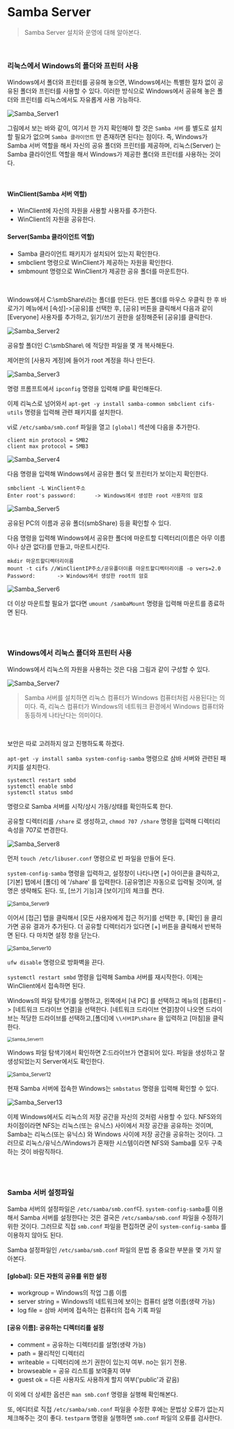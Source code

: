 # Samba Server

> Samba Server 설치와 운영에 대해 알아본다.

<br>

### 리눅스에서 Windows의 폴더와 프린터 사용

Windows에서 폴더와 프린터를 공유해 놓으면, Windows에서는 특별한 절차 없이 공유된 폴더와 프린터를 사용할 수 있다. 이러한 방식으로 Windows에서 공유해 놓은 폴더와 프린터를 리눅스에서도 자유롭게 사용 가능하다.

![Samba_Server1](../img/Linux/Samba_Server1.PNG)

그림에서 보는 바와 같이, 여기서 한 가지 확인해야 할 것은 `Samba 서버` 를 별도로 설치할 필요가 없으며 `Samba 클라이언트` 만 존재하면 된다는 점이다. 즉, Windows가 Samba 서버 역할을 해서 자신의 공유 폴더와 프린터를 제공하며, 리눅스(Server) 는 Samba 클라이언트 역할을 해서 Windows가 제공한 폴더와 프린터를 사용하는 것이다.

<br>

#### WinClient(Samba 서버 역할)

* WinClient에 자신의 자원을 사용할 사용자를 추가한다.
* WinClient의 자원을 공유한다.

#### Server(Samba 클라이언트 역할)

* Samba 클라이언트 패키지가 설치되어 있는지 확인한다.
* smbclient 명령으로 WinClient가 제공하는 자원을 확인한다.
* smbmount 명령으로 WinClient가 제공한 공유 폴더를 마운트한다.

<br>

Windows에서 C:\smbShare\라는 폴더를 만든다. 만든 폴더를 마우스 우클릭 한 후 바로가기 메뉴에서 [속성]->[공유]를 선택한 후, [공유] 버튼을 클릭해서 다음과 같이 [Everyone] 사용자를 추가하고, 읽기/쓰기 권한을 설정해준뒤 [공유]를 클릭한다.

![Samba_Server2](../img/Linux/Samba_Server2.PNG)

공유할 폴더인 C:\smbShare\ 에 적당한 파일을 몇 개 복사해둔다.

제어판의 [사용자 계정]에 들어가 root 계정을 하나 만든다.

![Samba_Server3](../img/Linux/Samba_Server3.PNG)

명령 프롬프트에서 `ipconfig` 명령을 입력해 IP를 확인해둔다.

이제 리눅스로 넘어와서 `apt-get -y install samba-common smbclient cifs-utils` 명령을 입력해 관련 패키지를 설치한다.

vi로 `/etc/samba/smb.conf` 파일을 열고 `[global]` 섹션에 다음을 추가한다.

```
client min protocol = SMB2
client max protocol = SMB3
```

![Samba_Server4](../img/Linux/Samba_Server4.PNG)

다음 명령을 입력해 Windows에서 공유한 폴더 및 프린터가 보이는지 확인한다.

```
smbclient -L WinClient주소
Enter root's password:		-> Windows에서 생성한 root 사용자의 암호
```

![Samba_Server5](../img/Linux/Samba_Server5.PNG)

공유된 PC의 이름과 공유 폴더(smbShare) 등을 확인할 수 있다.

다음 명령을 입력해 Windows에서 공유한 폴더에 마운트할 디렉터리(이름은 아무 이름이나 상관 없다)를 만들고, 마운트시킨다.

```
mkdir 마운트할디렉터리이름
mount -t cifs //WinClientIP주소/공유폴더이름 마운트할디렉터리이름 -o vers=2.0
Password:		-> Windows에서 생성한 root의 암호
```

![Samba_Server6](../img/Linux/Samba_Server6.PNG)

더 이상 마운트할 필요가 없다면 `umount /sambaMount` 명령을 입력해 마운트를 종료하면 된다.

<br>

<br>

### Windows에서 리눅스 폴더와 프린터 사용

Windows에서 리눅스의 자원을 사용하는 것은 다음 그림과 같이 구성할 수 있다.

![Samba_Server7](../img/Linux/Samba_Server7.PNG)

> Samba 서버를 설치하면 리눅스 컴퓨터가 Windows 컴퓨터처럼 사용된다는 의미다. 즉, 리눅스 컴퓨터가 Windows의 네트워크 환경에서 Windows 컴퓨터와 동등하게 나타난다는 의미이다.

<br>

보안은 따로 고려하지 않고 진행하도록 하겠다.

`apt-get -y install samba system-config-samba` 명령으로 삼바 서버와 관련된 패키지를 설치한다.

```
systemctl restart smbd
systemctl enable smbd
systemctl status smbd
```

명령으로 Samba 서버를 시작/상시 가동/상태를 확인하도록 한다.

공유할 디렉터리를 `/share` 로 생성하고, `chmod 707 /share` 명령을 입력해 디렉터리 속성을 707로 변경한다.

![Samba_Server8](../img/Linux/Samba_Server8.PNG)

먼저 `touch /etc/libuser.conf` 명령으로 빈 파일을 만들어 둔다.

`system-config-samba` 명령을 입력하고, 설정창이 나타나면 [+] 아이콘을 클릭하고, [기본] 탭에서 [폴더] 에 '/share' 를 입력한다. [공유명]은 자동으로 입력될 것이며, 설명은 생략해도 된다. 또, [쓰기 기능]과 [보이기]의 체크를 켠다. 

<img src="../img/Linux/Samba_Server9.PNG" alt="Samba_Server9" style="zoom:80%;" />

이어서 [접근] 탭을 클릭해서 [모든 사용자에게 접근 허가]를 선택한 후, [확인] 을 클리가면 공유 결과가 추가된다. 더 공유할 디렉터리가 있다면 [+] 버튼을 클릭해서 반복하면 된다. 다 마치면 설정 창을 닫는다.

<img src="../img/Linux/Samba_Server10.PNG" alt="Samba_Server10" style="zoom:80%;" />

`ufw disable` 명령으로 방화벽을 끈다.

`systemctl restart smbd` 명령을 입력해 Samba 서버를 재시작한다. 이제는 WinClient에서 접속하면 된다.

Windows의 파일 탐색기를 실행하고, 왼쪽에서 [내 PC] 를 선택하고 메뉴의   [컴퓨터] -> [네트워크 드라이브 연결]을 선택한다. [네트워크 드라이브 연결]창이 나오면 드라이브는 적당한 드라이브를 선택하고,[폴더]에 `\\서버IP\share` 을 입력하고 [마침]을 클릭한다.

<img src="../img/Linux/Samba_Server11.PNG" alt="Samba_Server11" style="zoom:67%;" />

Windows 파일 탐색기에서 확인하면 Z:드라이브가 연결되어 있다. 파일을 생성하고 잘 생성되었는지 Server에서도 확인한다.

<img src="../img/Linux/Samba_Server12.PNG" alt="Samba_Server12" style="zoom:80%;" />

현재 Samba 서버에 접속한 Windows는 `smbstatus` 명령을 입력해 확인할 수 있다.

![Samba_Server13](../img/Linux/Samba_Server13.PNG)

이제 Windows에서도 리눅스의 저장 공간을 자신의 것처럼 사용할 수 있다. NFS와의 차이점이라면 NFS는 리눅스(또는 유닉스) 사이에서 저장 공간을 공유하는 것이며, Samba는 리눅스(또는 유닉스) 와 Windows 사이에 저장 공간을 공유하는 것이다. 그러므로 리눅스/유닉스/Windows가 혼재한 시스템이라면 NFS와 Samba를 모두 구축하는 것이 바람직하다.

<br>

<br>

### Samba 서버 설정파일

Samba 서버의 설정파일은 `/etc/samba/smb.conf`다. `system-config-samba`를 이용해서 Samba 서버를 설정한다는 것은 결국은 `/etc/samba/smb.conf` 파일을 수정하기 위한 것이다. 그러므로 직접 `smb.conf` 파일을 편집하면 굳이 `system-config-samba` 를 이용하지 않아도 된다.

Samba 설정파일인 `/etc/samba/smb.conf` 파일의 문법 중 중요한 부분을 몇 가지 알아본다.

#### [global]: 모든 자원의 공유를 위한 설정

* workgroup = Windows의 작업 그룹 이름
* server string = Windows의 네트워크에 보이는 컴퓨터 설명 이름(생략 가능)
* log file = 삼바 서버에 접속하는 컴퓨터의 접속 기록 파일

#### [공유 이름]: 공유하는 디렉터리를 설정

* comment = 공유하는 디렉터리를 설명(생략 가능)
* path = 물리적인 디렉터리
* writeable = 디렉터리에 쓰기 권한이 있는지 여부. no는 읽기 전용.
* browseable = 공유 리스트를 보여줄지 여부
* guest ok = 다른 사용자도 사용하게 할지 여부('public'과 같음)

이 외에 더 상세한 옵션은 `man smb.conf` 명령을 실행해 확인해본다.

또, 에디터로 직접 `/etc/samba/smb.conf` 파일을 수정한 후에는 문법상 오류가 없는지 체크해주는 것이 좋다. `testparm` 명령을 실행하면 `smb.conf` 파일의 오류를 검사한다.

